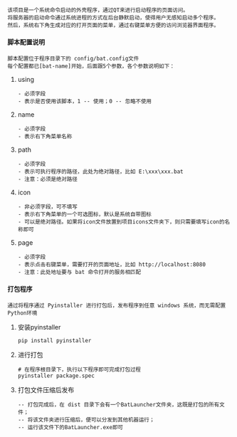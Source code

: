 ```
该项目是一个系统命令启动的外壳程序，通过QT来进行启动程序的页面访问。
将服务器的启动命令通过系统进程的方式在后台静默启动，使得用户无感知启动多个程序。
然后，系统右下角生成对应的打开页面的菜单，通过右键菜单方便的访问浏览器界面程序。
```

#### 脚本配置说明

```
脚本配置位于程序目录下的 config/bat.config文件
每个配置都已[bat-name]开始，后面跟5个参数，各个参数说明如下：
```



1. using

   ```
   - 必须字段
   - 表示是否使用该脚本，1 -- 使用；0 -- 忽略不使用
   ```

2. name

   ```
   - 必须字段
   - 表示右下角菜单名称
   ```

3. path

   ```
   - 必须字段
   - 表示可执行程序的路径，此处为绝对路径，比如 E:\xxx\xxx.bat
   - 注意：必须是绝对路径
   ```

4. icon

   ```
   - 非必须字段，可不填写
   - 表示右下角菜单的一个可选图标，默认是系统自带图标
   - 可以是绝对路径。如果将icon文件放置到项目icons文件夹下，则只需要填写icon的名称即可
   ```

5. page

   ```
   - 必须字段
   - 表示点击右键菜单，需要打开的页面地址，比如 http://localhost:8080
   - 注意：此处地址要与 bat 命令打开的服务相匹配
   ```


#### 打包程序

```
通过将程序通过 Pyinstaller 进行打包后，发布程序到任意 windows 系统，而无需配置Python环境
```

1. 安装pyinstaller

   ```
   pip install pyinstaller
   ```

2. 进行打包

   ```
   # 在程序根目录下，执行以下程序即可完成打包过程
   pyinstaller package.spec
   ```

3. 打包文件压缩后发布

   ```
   -- 打包完成后，在 dist 目录下会有一个BatLauncher文件夹，这既是打包的所有文件；
   -- 将该文件夹进行压缩后，便可以分发到其他机器运行；
   -- 运行该文件下的BatLauncher.exe即可
   ```

   